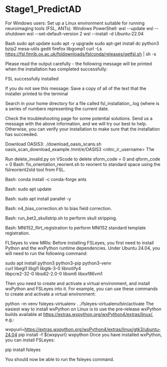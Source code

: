 # Stage1_PredictAD
For Windows users: 
Set up a Linux environment suitable for running neuroimaging tools (FSL, ANTs).
Windows PowerShell: 
wsl --update
 wsl --shutdown
 wsl --set-default-version 2
 wsl --install -d Ubuntu-22.04
 
Bash sudo apt update
sudo apt -y upgrade
sudo apt-get install dc python3 bzip2 mesa-utils gedit firefox libgomp1
curl -Ls https://fsl.fmrib.ox.ac.uk/fsldownloads/fslconda/releases/getfsl.sh | sh -s

Please read the output carefully - the following message will be printed when the installation has completed successfully:

FSL successfully installed

If you do not see this message:
Save a copy of all of the text that the installer printed to the terminal

Search in your home directory for a file called fsl_installation_<date>.log (where <date> is a series of numbers representing the current date.

Check the troubleshooting page for some potential solutions.
Send us a message with the above information, and we will try our best to help.
Otherwise, you can verify your installation to make sure that the installation has succeeded.

Download OASIS3:
./download_oasis_scans.sh oasis_scan_download_example /mnt/e/OASIS3 <nitrc_ir_username> T1w

Run delete_invalid.py on VScode to delete sform_code = 0 and qform_code = 0
Bash: fix_orientation_reorient.sh to reorient to standard space using the fslreorient2std tool from FSL.

Bash: conda install -c conda-forge ants

Bash: sudo apt update

Bash: sudo apt install parallel -y

Bash: n4_bias_correction.sh to bias field correction.

Bash: run_bet2_skullstrip.sh to perform skull stripping.

Bash: MNI152_flirt_registration to perform MNI152 standard template registration.

FLSeyes to view MRIs: 
Before installing FSLeyes, you first need to install Python and the wxPython runtime dependencies. Under Ubuntu 24.04, you will need to run the following command:

sudo apt install python3 python3-pip python3-venv \
  curl libegl1 libgl1 libgtk-3-0 libnotify4       \
  libpcre2-32-0 libsdl2-2.0-0 libsm6 libxxf86vm1
  
Then you need to create and activate a virtual environment, and install wxPython and FSLeyes into it. For example, you can use these commands to create and activate a virtual environment:

python -m venv fsleyes-virtualenv
. ./fsleyes-virtualenv/bin/activate
The easiest way to install wxPython on Linux is to use the pre-release wxPython builds available at https://extras.wxpython.org/wxPython4/extras/linux/, e.g.:

wxpyurl=https://extras.wxpython.org/wxPython4/extras/linux/gtk3/ubuntu-24.04
pip install -f  ${wxpyurl} wxpython
Once you have installed wxPython, you can install FSLeyes:

pip install fsleyes

You should now be able to run the fsleyes command.

